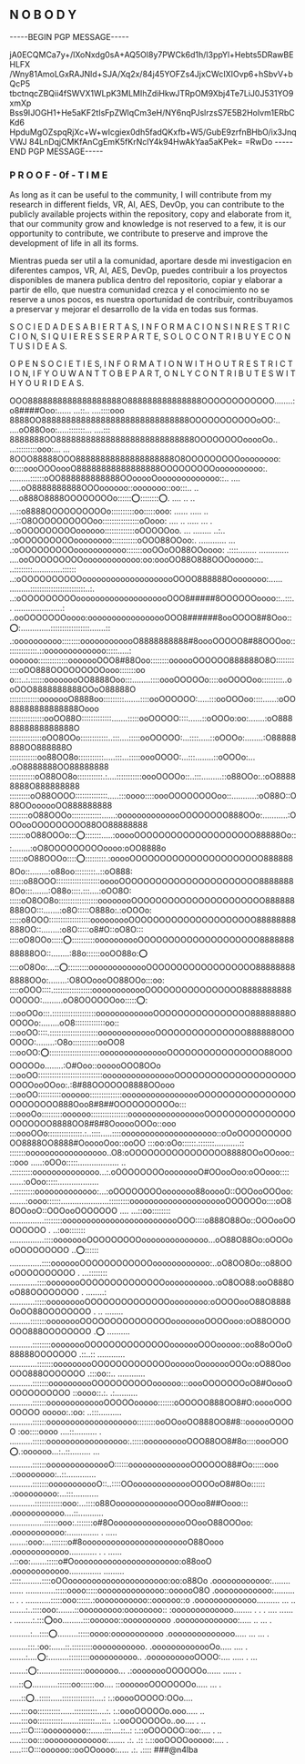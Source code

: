 ## N O B O D Y


-----BEGIN PGP MESSAGE-----
 
jA0ECQMCa7y+/lXoNxdg0sA+AQ5Ol8y7PWCk6d1h/I3ppYl+Hebts5DRawBEHLFX
/Wny81AmoLGxRAJNld+SJA/Xq2x/84j45YOFZs4JjxCWcIXIOvp6+hSbvV+bQcP5
tbctnqcZBQii4fSWVX1WLpK3MLMIhZdiHkwJTRpOM9Xbj4Te7LiJ0J531YO9xmXp
Bss9IJOGH1+He5aKF2tIsFpZWlqCm3eH/NY6nqPJslrzsS7E5B2HoIvm1ERbCKd6
HpduMgOZspqRjXc+W+wIcgiex0dh5fadQKxfb+W5/GubE9zrfnBHbO/ix3JnqVWJ
84LnDqjCMKfAnCgEmK5fKrNclY4k94HwAkYaa5aKPek=
=RwDo
-----END PGP MESSAGE-----


### P R O O F - 0f - T I M E
As long as it can be useful to the community, I will contribute from my research in different fields, VR, AI, AES, DevOp, you can contribute to the publicly available projects within the repository, copy and elaborate from it, that our community grow and knowledge is not reserved to a few, it is our opportunity to contribute, we contribute to preserve and improve the development of life in all its forms.

Mientras pueda ser util a la comunidad, aportare desde mi investigacion en diferentes campos, VR, AI, AES, DevOp, puedes contribuir a los proyectos disponibles de manera publica dentro del repositorio, copiar y elaborar a partir de ello, que nuestra comunidad crezca y el conocimiento no se reserve a unos pocos, es nuestra oportunidad de contribuir, contribuyamos a preservar y mejorar el desarrollo de la vida en todas sus formas.

S O C I E D A D E S A B I E R T A S, I N F O R M A C I O N S I N R E S T R I C C I O N, S I Q U I E R E S S E R P A R T E, S O L O C O N T R I B U Y E C O N T U S I D E A S.

O P E N S O C I E T I E S, I N F O R M A T I O N W I T H O U T R E S T R I C T I O N, I F Y O U W A N T T O B E P A R T, O N L Y C O N T R I B U T E S W I T H Y O U R I D E A S.


OOO8888888888888888888O888888888888888OOOOOOOOOOOO........:o8####Ooo:...... ...::.. ....::::ooo 8888OO888888888888888888888888888888OOOOOOOOOOOoOO:.. ....oO88Ooo:.....:::::::... ....::: 8888888OO8888888888888888888888888888OOOOOOOOooooOo.. ...:::::::::ooo:... ... 8OOO88888OOO88888888888888888888O8OOOOOOOOOoooooooo: o::::oooOOOoooO88888888888888888OOOOOOOOOoooooooooo:. .........::::::oOO888888888888OOooooOooooooooooooo::.. .... .....oO8888888888OOOoooooo::ooooooo::oo:::.. .. ....o888O8888OOOOOOOOo::::::⭕️::::::::⭕️. .... .. .. ...::o8888OOOOOOOOOOo::::::::::oo:::::ooo: ...... ..... .. ...::O8OOOOOOOOOOoo::::::::::::::::oOooo: .... .. ..... ... . ..:oOOOOOOOOOoooooo:::::::::::::oOOOOOoo. ... ........ ..:.. .:oOOOOOOOOOoooooooo:::::::::::oOOO88OOoo:. ............ ... .:oOOOOOOOOOooooooooooo:::::::ooOOoOO88OOoooo: .::::........ ............. ....ooOOOOOOOOOoooooooooooo:oo:oooOO88O888OOOooooo::.. ..::::::::.............:::::: ..:oOOOOOOOOOOoooooooooooooooooooOOOO888888Oooooooo:...... .........::::::::::::::::::::::::..:. ..:oOOOOOOOOOoooooooooooooooooooOOO8#####8OOOOOOoooo::..:::.. .....................: ..ooOOOOOOOoooo:ooooooooooooooooOOO8######8ooOOOO8#8Ooo::⭕️:.............:::::::::::::::::.......:: .:oooooooooo::::::::oooooooooooO8888888888#8oooOOOOO8#88OOOoo::::::::::::::.::ooooooooooooo:::::.....: oooooo:::::::::::::ooooooOOO8#88Ooo::::::::oooooOOOOOO888888O8O::::::::::::oOO888OOOOOOOOOooo:::::::oo o:::..:.::::::oooooooOO8888Ooo:::........::::oooOOOOOo::::ooOOOOoo:::::::::..ooOOO8888888888OOoO88888O :::::::::::::ooooooO8888oo:::::::::.......::::ooOOOOOO:.....:::ooOOOoo::::......:oOO88888888888888Oooo :::::::::::::::ooOO88O:::::::::::::.......:::::ooOOOOO::::......::oOOOo:oo:.......:oO8888888888888888O ::::::::::::::oOO8OOo::::::::::::..:::....:::::ooOOOOO:...::::.....::oOOOo:........:O88888888OO888888O ::::::::::::oo88OO8o:::::::::::.....:::...:::::oooOOOO:...:::........::oOOOo:... .oO8888888OO88888888 :::::::::::oO88OO8o:::::::::::.:....:::::::::::oooOOOOo::..:::.........::o88OOo:.:oO88888888O888888888 :::::::::oO88OOOO::::::::::::::.....:::oooo::::oooOOOOOOOOoo::...........:oO88O::O88OOoooooOO888888888 ::::::::oO88OOOo:::::::::::::......:oooooooooooooOOOOOOOO888OOo:...........:OOOooOOOOOOOOO88OO88888888 :::::::oO88OOOo:::⭕️:::::::.....:ooooOOOOOOOOOOOOOOOOOOOO88888Oo:::........:oO8OOOOOOOOOoooo:oOO8888o ::::::oO88OOOo::::⭕️:::::::::.:ooooOOOOOOOOOOOOOOOOOOOOOO8888888Oo::........:o88oo:::::::::..::oO888: ::::::o88OOO:::::::::::::::::::ooooOOOOOOOOOOOOOOOOOOOOOOO88888888Oo:::.......:O88o::::.:::....:oOO8O: :::::oO8OO8o:::::::::::::::::oooooooOOOOOOOOOOOOOOOOOOOOOO888888888OO:::.......:o8O:::::O888o:.:oOOOo: :::::o8OOO::::::::::::::::::ooooooooOOOOOOOOOOOOOOOOOOOOO88888888888OO::........:o8O:::::o8#O::oO8O::: ::::oO8OOo:::::⭕️::::::::::oooooooooOOOOOOOOOOOOOOOOOOOO888888888888OO::........:88o::::::ooOO88o:⭕️ ::::oO8Oo:...::⭕️:::::::::ooooooooooooOOOOOOOOOOOOOOOOOO888888888888OOo:........:O8OOoooOO88OOo:::oo: ::::oOOO::::.:::::::::::::::::oooooooooooOOOOOOOOOOOOOOOO8888888888OOOOO:.........oO8OOOOOOoo:::::⭕️: :::ooOOo:::.:::::::::::::::::::ooooooooooooOOOOOOOOOOOOOOOO88888888OOOOOo:........oO8:::::::::::::oo:: :::ooOO::::.:::::::::::::::::::::ooooooooooooOOOOOOOOOOOOOOO888888OOOOOOO:........:O8o:::::::::::ooOO8 :::ooOO:⭕️::::::::::::::::::::::ooooooooooooooOOOOOOOOOOOOOOOO88OOOOOOOOo........:O#Ooo::oooooOOO8OOo :::ooOO::::::::::::::::::::::::::::oooooooooooooooOOOOOOOOOOOOOOOOOOOOOOOOooOOoo:.:8#88OOOOOO8888OOooo :::ooOO::::::::::oooooo::::::::::::::ooooooooooooooooOOOOOOOOOOOOOOOOOOOOOOOO888Ooo8#8##OOOOOOOOOOo::: :::oooOo:::::::::oooooo::::::::::::::::ooooooooooooooooOOOOOOOOOOOOOOOOOOOOOO8888OO8#8#8OooooOOOo::ooo :::oooOOo:::::::::::::::.:..::::.....::::oooooooooooooooooooo::oOoOOOOOOOOOOO8888OO8888#OooooOoo::ooOO :::oo:oOo::::::.:::::::...........:: :::::::ooooooooooooooooo..O8:oOOOOOOOOOOOOOOOO8888OOoOOooo::::ooo .....:oOOo:::::.................. .. .:::::::::oooooooooooooo...:.oOOOOOOOOoooooooO#OOooOoo:oOOooo:::: ......:oOoo:::::.................. ..:::::::::ooooooooooooo:...:oOOOOOOOOooooooo88ooooO::OOOooOOOoo: .......:oooo::::::.....................:::::::::ooooooooooooooooooooOOOOOOo::::oO88OOooO::OOOooOOOOOOO .... ...::oo:::::::: ...............::::::::ooooooooooooooooooooooooOOO::::o888O88Oo::OOOooOOOOOOOO . ..:oo::::::: ...............::::oooooooOOOOOOOOOoooooooooooooo...oO88O88Oo:oOOOooOOOOOOOOO ..⭕️:::::: ..............::::ooooooOOOOOOOOOOOOoooooooooooo:..oO8OO8Oo::o88OOoOOOOOOOOOO . ...:::::::: ............::::oooooooOOOOOOOOOOOOOOoooooooooo.:oO8OO88:ooO888OoO88OOOOOOOO . ........: ...........:::::ooooooooOOOOOOOOOOOOOOoooooooo:oOOOOooO88O8888OoOO88OOOOOOOO . .. ........ .........:::::::oooooooOOOOOOOOOOOOOOOoooooooOOOOooo:oO88OOOOOOO888OOOOOOOO .⭕️ .......... ..........::::::::oooooooOOOOOOOOOOOOOOooooooOOOooooo::oo88oOOoO88888OOOOOOO .::..:: ............ ............:::::::ooooooooOOOOOOOOOOOOOoooooOooooooOOOo:oO88OooOOO888OOOOOOO .:::oo::.. ............ ..........:::::::oooooooooOOOOOOOOOOoooooo:::oooOOOOOOOoO8#OoooOOOOOOOOOOO ::oooo::.:. .:.......... ..........::::::ooooooooooooOOOOOooooo:::::::oOOOOO888OO8#O:ooooOOOOOOOO ooooo:.:oo: ..:::.......... ..........::::::ooooooooooooooooooo::::::::ooOOooOO888OO8#8::oooooOOOOO :oo::::oooo ....::.......... . ..........::::::ooooooooooooooooo:.:::::oooooooooOOO88OO8#8o::::oooOOO ⭕️.:oooooo...:..::......... ... ..........::::::oooooooooooooO::::::oooooooooooooOOOOOO88#Oo:::::ooo .::oooooooo:..::............. ..........:::::::ooooooooooO::..::::OOooooooooooooOOOOoO8#8Oo:::::: .:ooooooooo:...:::........... ...........::::::::::::ooo:...::::o88OoooooooooooooOOOoo8##Oooo::: .ooooooooooo....::........... ...............::::::ooo:.:::::::o#8OoooooooooooooooOOooO88OOOoo: .ooooooooooo:.............. . ..... .......:ooo:...:::::::o#8ooooooooooooooooooooooO88Oooo .oooooooooooo............ . . ...... ..::oo:.......:::::o#Ooooooooooooooooooooooo:o88ooO .oooooooooooo.............. ......... .::::.........::::oOOooooooooooooooooooooo:oo:o88Oo .oooooooooooo:........ ...... .............:::::oooo:::::oooooooooooooo::oooooO8O .oooooooooooo:......... .. . . ...........:::::ooo::::::.:ooooooooooo::oooooo::o .ooooooooooooo.......... ... .. .......:..::::ooo:.......::ooooooooo:oooooooo:: :ooooooooooooo........ . . . .... ...... . ........:.:::⭕️oo.........:::oooooo::oooooooooo .ooooooooooooo:..... .. ... . .........:...::::⭕️.........:::::oooo:ooooooooooo .oooooooooooooo..... ... ... . ........:::.:oo:......::.:::::::::ooooooooooo. .ooooooooooooOo..... .... . .......:....⭕️:.........:::::::::oooooooooo.. .ooooooooooOOOO:.... ..... . ... .......:⭕️:.........:::::::::::ooooooo... .:oooooooOOOOOOo...... ...... . ....::⭕️...........::::::oo::::::oo.... ::ooooooOOOOOOOo..... ... . .....::⭕️..:::::.....::::::::::::::....: :.:ooooOOOOO:OOo.... .....:::oo::::::::::......::::::::::....:. :.:oooOOOOOo.ooo..... .. .....:::oo:::::::::::.......:::::::...::.. :.:ooOOOOOOo..oo.... . .. .....:::O::::ooooooooo::......:::....::..: :.::oOOOOOO::oo:.... . .. .....:::oo:::ooooooooooooo:....... .:. .:: :.::ooOOOOooooo:.... . .....:::O:::oooooo::ooOOoooo:..... .:. .:::: ###@n4lba
